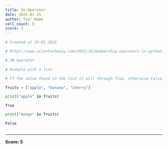 ```yaml
---
title: In-Operator
date: 2025-01-25
author: Your Name
cell_count: 9
score: 5
---
```


```python
# Created at 25-01-2025
```


```python
# https://www.scientecheasy.com/2022/10/membership-operators-in-python.html/
```


```python
# IN Operator 
```


```python
# Example with a list
```


```python
# If the value found in the list it will through True, otherwise False.
```


```python
fruits = ["apple", "banana", "cherry"]
```


```python
print("apple" in fruits)
```

    True



```python
print("mango" in fruits)
```

    False



```python

```


---
**Score: 5**
